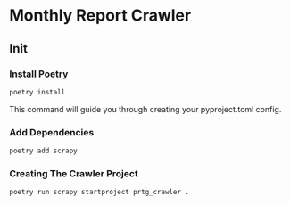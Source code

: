 # Monthly Report Crawler

## Init

### Install Poetry

```bash
poetry install
```

This command will guide you through creating your pyproject.toml config.

### Add Dependencies

```bash
poetry add scrapy
```

### Creating The Crawler Project

```bash
poetry run scrapy startproject prtg_crawler .
```

